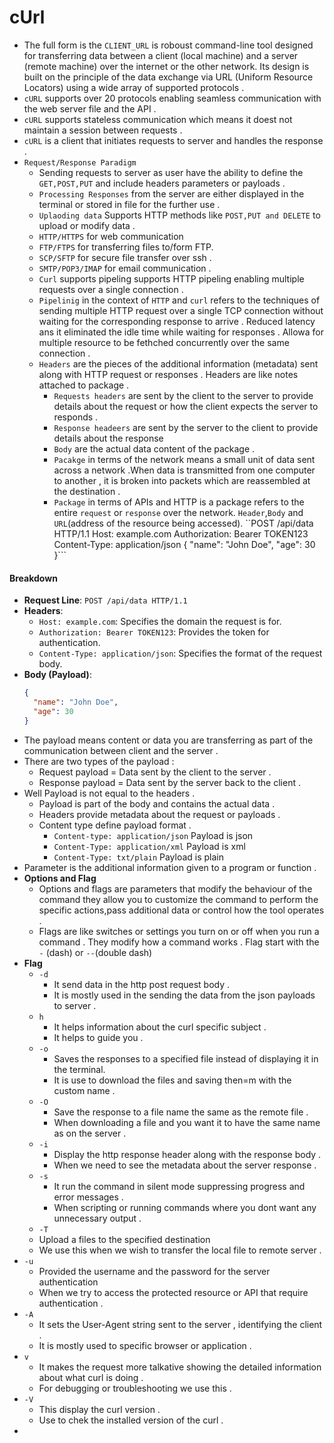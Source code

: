 # cUrl 
- The full form is the `CLIENT_URL` is roboust command-line tool designed for transferring data between  a client (local machine) and a server (remote machine) over the internet or the other network. Its design is built on the principle of the data exchange via URL (Uniform Resource Locators) using a wide  array of supported protocols .
- `cURL` supports over 20 protocols enabling seamless communication with the web server file and the API .
- `cURL` supports stateless communication which means  it doest not maintain a session between requests .
- `cURL` is  a client that initiates requests to server and handles the response .
- `Request/Response Paradigm` 
   - Sending requests to server as user have the ability to define the `GET,POST,PUT` and include headers parameters or payloads .
   - `Processing Responses` from the server are either displayed in the terminal or stored in file for the further use .
   -  `Uplaoding data` Supports HTTP methods like `POST,PUT and DELETE` to upload or modify data .
   - `HTTP/HTTPS` for web communication 
   - `FTP/FTPS`  for transferring files to/form FTP.
   - `SCP/SFTP` for secure file  transfer over ssh  .
   - `SMTP/POP3/IMAP` for email communication .
   - `Curl` supports pipeling supports HTTP pipeling enabling multiple requests over a single connection .
   - `Pipelinig` in the context of `HTTP` and `curl` refers to the techniques of sending multiple HTTP request over a single TCP connection without waiting for the corresponding response to arrive . Reduced latency ans it eliminated the idle time while waiting for responses . Allowa for multiple resource to be fethched concurrently over the same connection .
   - `Headers` are the pieces of the additional information (metadata) sent along with HTTP request or responses . Headers are like notes attached to package . 
     - `Requests headers` are sent by the client to the server to provide details about the request or how the client expects the server to responds .
     - `Response headeers` are sent by the server to the client to provide details about the response 
     - `Body` are the actual data content of the package .
     - `Pacakge` in terms of the network means  a small unit of data sent across a network .When data is transmitted from one computer to another , it is broken into packets which are reassembled at the destination .
     - `Package` in terms of APIs and HTTP  is a package refers to the entire `request` or `response` over the network. `Header`,`Body` and `URL`(address of the resource being accessed).
      ``POST /api/data HTTP/1.1
        Host: example.com
        Authorization: Bearer TOKEN123
        Content-Type: application/json
        {
         "name": "John Doe",
          "age": 30
        }```
    
#### Breakdown
- **Request Line**: `POST /api/data HTTP/1.1`
- **Headers**:
  - `Host: example.com`: Specifies the domain the request is for.
  - `Authorization: Bearer TOKEN123`: Provides the token for authentication.
  - `Content-Type: application/json`: Specifies the format of the request body.
- **Body (Payload)**:
  ```json
  {
    "name": "John Doe",
    "age": 30
  }

- The payload means content or data you are transferring as part of the communication between client and the server .
- There are two types of the payload :
   - Request payload  = Data sent by the client to the server .
   - Response payload = Data sent by the server back to the client .
- Well Payload is not equal to the headers .
  - Payload is part of the body and contains the actual data .
  - Headers provide metadata about the request or payloads .
  - Content type define payload format .
    - `Content-type: application/json` Payload is json
    - `Content-Type: application/xml`  Payload is xml
    -  `Content-Type: txt/plain`   Payload is plain 
- Parameter is the additional information given to a program or function .
- **Options and Flag** 
  - Options and flags are parameters that modify the behaviour of the command  they allow you to customize the command to perform the specific actions,pass additional data or control  how the tool operates .
  - Flags are like switches or settings you turn on or off when you run a command . They modify how a command works . Flag start with the  `-` (dash) or `--`(double dash)
- **Flag** 
  - `-d` 
     - It send data in the http post request body .
     - It is mostly used in the sending the data from the json payloads to server .
  - `h` 
     - It helps information about the curl specific subject .
     - It helps to guide you .
  - `-o`
     - Saves the responses to a specified file instead of displaying it in the terminal.
     - It is use to download the files and saving then=m with the custom name .
  - `-O` 
    - Save the response to a file name the same as the remote file .
    - When downloading a file and you want it to have the same name as on the server .
  - `-i`
    - Display the http response header along with the response body .
    - When we need to see the metadata about the server response .
  - `-s`
    - It run the command in silent mode suppressing progress and error messages .
    - When scripting or running commands where you dont want any unnecessary output .
  -  `-T`
    -  Upload a files to the specified destination
    - We use this when we wish to transfer the local file to remote server .
 -  `-u`
    - Provided the username and the password for the server authentication 
    - When we try to access the protected resource or API that require authentication .
 -  `-A`
    - It sets the User-Agent string sent to the server , identifying the client .
    - It is mostly used to specific browser or application .
 -  `v` 
    - It makes the request more talkative showing the detailed information about what curl is doing .
    - For debugging or troubleshooting we use this .
 -  `-V` 
    - This display the curl version .
    - Use to chek the installed version of the curl .
 - 